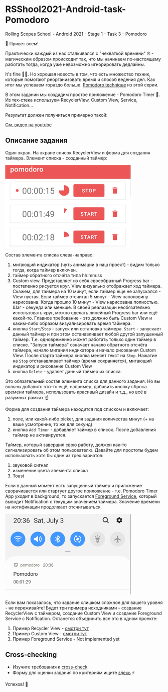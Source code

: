 # RSShool2021-Android-task-Pomodoro
Rolling Scopes School - Android 2021 - Stage 1 - Task 3 - Pomodoro

:wave: Привет всем! 

Практически каждый из нас сталкивался с "нехваткой времени" :alarm_clock: - магическим образом происходит так, что мы начинаем по-настоящему работать тогда, когда уже невозможно игнорировать дедлайны. 

It's fine :dog::fire:. Но хорошая новость в том, что есть множество техник, которые помогают реорганизовать время и способ ведения дел. Как итог мы успеваем гораздо больше. [Pomodoro technique](https://en.wikipedia.org/wiki/Pomodoro_Technique) из этой серии.

В этом задании мы создадим простое приложение - Pomodoro Timer :tomato:. Из тех-стека используем RecyclerView, Custom View, Service, Notification...

Результат должен получиться примерно такой:

[См. видео на youtube](https://youtu.be/4fpBxq3mxa0)


## Описание задания

Один экран. На экране список RecyclerView и форма для создания таймера. Элемент списка - созданный таймер:

<img alt="Pomodoro screen" src="/img/pomodoro_screen.png" width="400"/>

Состав элемента списка слева-направо:
1. мигающий индикатор (чуть анимации в наш проект) - видим только тогда, когда таймер включен.
2. таймер обратного отсчёта типа hh:mm:ss
3. Custom view. Представляет из себя своеобразный Progress bar - постепенно рисуется круг. View визуально отображает ход таймера. Скажем, для таймера на 10 минут, если таймер еще не запускался - View пустая. Если таймер отсчитал 5 минут - View наполовину нарисована. Когда прошло 10 минут - View нарисована полностью. Шаг - секунда или меньше. В своей реализации необязательно использовать круг, можно сделать линейный Progress bar или ещё какой-то. Главное требование - это должно быть Custom View и каким-либо образом визуализировать время таймера.
4. кнопка `Start`/`Stop` - запуск или остановка таймера. `Start` - запускает данный таймер и при этом останавливает любой другой запущенный таймер. Т.е. одновременно может работать только один таймер в списке. "Запуск таймера" означает начало обратного отсчёта таймера, начало мигания индикатора и начало рисования Custom View. После старта таймера кнопка меняет текст на `Stop`. Нажатие на `Stop` отстанавливает таймер (время сохраняется), мигающий индикатор и рисование Custom View
5. кнопка `Delete` - удаляет данный таймер из списка.

Это обязательный состав элемента списка для данного задания. Но вы вольны добавить что-то ещё, например, добавить кнопку сброса времени таймера, использовать красивый дизайн и т.д., но всё в разумных рамках :point_up:

Форма для создания таймера находится под списком и включает:
1. поле, или какой-либо picker, для задания количества минут (+ на ваше усмотрение, то же для секунд).
2. кнопка `Add Timer` - добавляет таймер в список. После добавления таймер не активируется.

Таймер, который завершил свою работу, должен как-то сигнализировать об этом пользователю. Давайте для простоты будем использовать хотя бы один из трех вариатов:
1. звуковой сигнал
2. изменение цвета элемента списка
3. Toast

Если в данный момент есть запущенный таймер и приложение сворачивается или стартует другое приложение - т.е. Pomodoro Timer App уходит в background, то запускается [Foreground Service](https://developer.android.com/guide/components/foreground-services), который выводит Notification c текущим значением таймера. Значение времени на нотификации продолжает отсчитываться.

<img alt="Pomodoro screen" src="/img/notification.png" width="400"/>

Если вам показалось, что задание слишком сложное для вашего уровня - не переживайте! Будет три примера исходниками - создание RecyclerView с таймером, создание Custom View и создание Foreground Service c Notification. Останется объединить все это в одном проекте:

1. Пример Recycler View - [смотри тут](https://ziginsider.github.io/Simple-RecyclerView-StopwatchApp/)
2. Пример Custom View - [смотри тут](https://ziginsider.github.io/Simple-Custom-View/)
3. Пример Foreground Service - Not implemented yet

 
## Cross-checking

- Изучите требования к <a href="https://docs.rs.school/#/cross-check-flow?id=cross-check">cross-check</a>
- Форму для оценки задания по критериям ищите <a href="https://ziginsider.github.io/checklist/index.html">здесь</a> ⚡️

Успехов! 🤞




